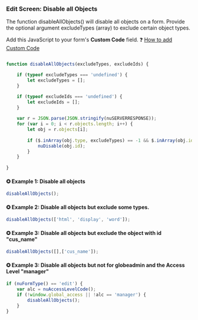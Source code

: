 ### Edit Screen: Disable all Objects

The function disableAllObjects() will disable all objects on a form.
Provide the optional argument excludeTypes (array) to exclude certain object types.


Add this JavaScript to your form's **Custom Code** field.
   ❓ [How to add Custom Code](/codelib/common/form_add_custom_code_javascript.gif)


```javascript

function disableAllObjects(excludeTypes, excludeIds) {

    if (typeof excludeTypes === 'undefined') {
        let excludeTypes = [];
    }

    if (typeof excludeIds === 'undefined') {
        let excludeIds = [];
    }
	
    var r = JSON.parse(JSON.stringify(nuSERVERRESPONSE));
    for (var i = 0; i < r.objects.length; i++) {
        let obj = r.objects[i];
		
        if ($.inArray(obj.type, excludeTypes) == -1 && $.inArray(obj.id, excludeIds) == -1 ) {
            nuDisable(obj.id);
        }
    }
	
}

```

#### ✪ Example 1: Disable all objects
```javascript
disableAllObjects();
```

#### ✪ Example 2: Disable all objects but exclude some types.
```javascript
disableAllObjects(['html', 'display', 'word']);
```

#### ✪ Example 3: Disable all objects but exclude the object with id "cus_name"
```javascript
disableAllObjects([],['cus_name']);
```
#### ✪ Example 3: Disable all objects but not for globeadmin and the Access Level "manager"
```javascript
if (nuFormType() == 'edit') {
    var alc = nuAccessLevelCode();
    if (!window.global_access || !alc == 'manager') {
        disableAllObjects();
    }
}
```
